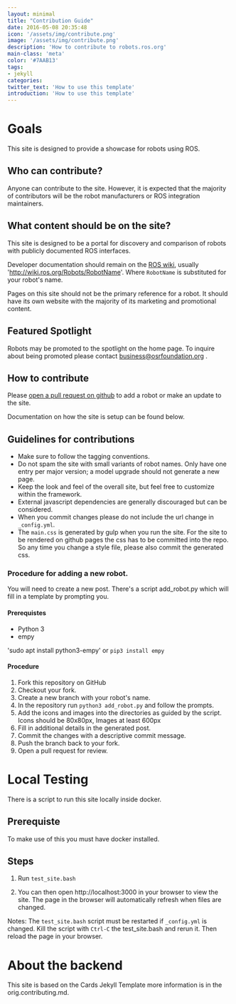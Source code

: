 ```yaml
---
layout: minimal
title: "Contribution Guide"
date: 2016-05-08 20:35:48
icon: '/assets/img/contribute.png'
image: '/assets/img/contribute.png'
description: 'How to contribute to robots.ros.org'
main-class: 'meta'
color: '#7AAB13'
tags:
- jekyll
categories:
twitter_text: 'How to use this template'
introduction: 'How to use this template'
---
```


# Goals

This site is designed to provide a showcase for robots using ROS.

## Who can contribute?

Anyone can contribute to the site. However, it is expected that the majority of contributors will be the robot manufacturers or ROS integration maintainers.

## What content should be on the site?

This site is designed to be a portal for discovery and comparison of robots with publicly documented ROS interfaces.

Developer documentation should remain on the [ROS wiki](http://wiki.ros.org), usually 'http://wiki.ros.org/Robots/RobotName'.
Where `RobotName` is substituted for your robot's name.

Pages on this site should not be the primary reference for a robot.
It should have its own website with the majority of its marketing and promotional content.

## Featured Spotlight

Robots may be promoted to the spotlight on the home page.
To inquire about being promoted please contact business@osrfoundation.org .

## How to contribute

Please [open a pull request on github](https://github.com/ros-infrastructure/robots.ros.org) to add a robot or make an update to the site.

Documentation on how the site is setup can be found below.

## Guidelines for contributions

- Make sure to follow the tagging conventions.
- Do not spam the site with small variants of robot names. Only have one entry per major version; a model upgrade should not generate a new page.
- Keep the look and feel of the overall site, but feel free to customize within the framework.
- External javascript dependencies are generally discouraged but can be considered.
- When you commit changes please do not include the url change in `_config.yml`.
- The `main.css` is generated by gulp when you run the site. For the site to be rendered on github pages the css has to be committed into the repo. So any time you change a style file, please also commit the generated css.

### Procedure for adding a new robot.

You will need to create a new post. There's a script add_robot.py which will fill in a template by prompting you.

#### Prerequistes

* Python 3
* empy

'sudo apt install python3-empy' or `pip3 install empy`

#### Procedure

1. Fork this repository on GitHub
1. Checkout your fork.
1. Create a new branch with your robot's name.
1. In the repository run `python3 add_robot.py` and follow the prompts.
1. Add the icons and images into the directories as guided by the script. Icons should be 80x80px, Images at least 600px
1. Fill in additional details in the generated post.
1. Commit the changes with a descriptive commit message.
1. Push the branch back to your fork.
1. Open a pull request for review.


# Local Testing

There is a script to run this site locally inside docker.

## Prerequiste
To make use of this you must have docker installed.

## Steps

1. Run `test_site.bash`

1. You can then open http://localhost:3000 in your browser to view the site. The page in the browser will automatically refresh when files are changed.

Notes:
The `test_site.bash` script must be restarted if `_config.yml` is changed. Kill the script with `Ctrl-C` the test_site.bash and rerun it. Then reload the page in your browser.

# About the backend

This site is based on the Cards Jekyll Template more information is in the orig.contributing.md.
